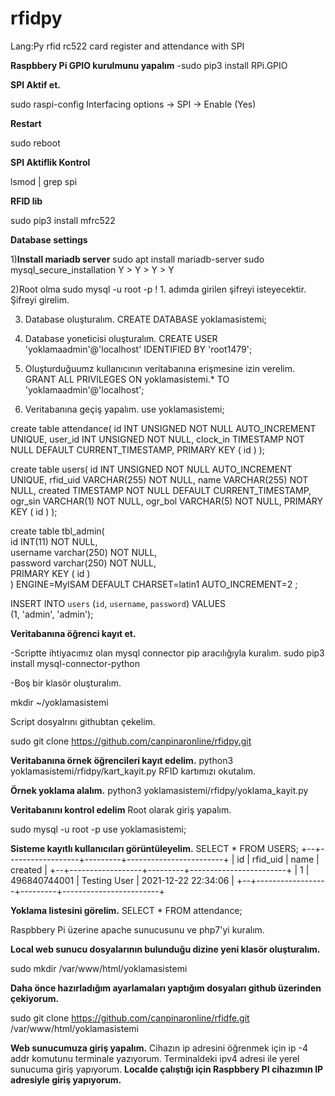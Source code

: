 # rfidpy

Lang:Py
rfid rc522 card register and attendance with SPI

**Raspbbery Pi GPIO kurulmunu yapalım**
-sudo pip3 install RPi.GPIO

**SPI Aktif et.**

sudo raspi-config
Interfacing options -> SPI -> Enable (Yes)

**Restart**

sudo reboot

**SPI Aktiflik Kontrol**

lsmod | grep spi

**RFID lib**

sudo pip3 install mfrc522

**Database settings**

1)**Install mariadb server**
sudo apt install mariadb-server
sudo mysql_secure_installation
Y > Y > Y > Y

2)Root olma
sudo mysql -u root -p
! 1. adımda girilen şifreyi isteyecektir. Şifreyi girelim.

3) Database oluşturalım.
CREATE DATABASE yoklamasistemi;

4) Database yoneticisi oluşturalım.
CREATE USER 'yoklamaadmin'@'localhost' IDENTIFIED BY 'root1479';

5) Oluşturduğuumz kullanıcının veritabanına erişmesine izin verelim.
GRANT ALL PRIVILEGES ON yoklamasistemi.* TO 'yoklamaadmin'@'localhost';

6) Veritabanına geçiş yapalım.
use yoklamasistemi;

create table attendance(
   id INT UNSIGNED NOT NULL AUTO_INCREMENT UNIQUE,
   user_id INT UNSIGNED NOT NULL,
   clock_in TIMESTAMP NOT NULL DEFAULT CURRENT_TIMESTAMP,
   PRIMARY KEY ( id )
);

create table users(
   id INT UNSIGNED NOT NULL AUTO_INCREMENT UNIQUE,
   rfid_uid VARCHAR(255) NOT NULL,
   name VARCHAR(255) NOT NULL,
   created TIMESTAMP NOT NULL DEFAULT CURRENT_TIMESTAMP,
   ogr_sin VARCHAR(1) NOT NULL,
   ogr_bol VARCHAR(5) NOT NULL,
   PRIMARY KEY ( id )
);

create table tbl_admin(  
  id INT(11) NOT NULL,  
  username varchar(250) NOT NULL,  
  password varchar(250) NOT NULL,  
  PRIMARY KEY ( id )  
 ) ENGINE=MyISAM DEFAULT CHARSET=latin1 AUTO_INCREMENT=2 ;
 
 INSERT INTO `users` (`id`, `username`, `password`) VALUES  
 (1, 'admin', 'admin');  
 
 
 **Veritabanına öğrenci kayıt et.**
 
 -Scriptte ihtiyacımız olan mysql connector pip aracılığıyla kuralım.
 sudo pip3 install mysql-connector-python
 
 -Boş bir klasör oluşturalım.
 
 mkdir ~/yoklamasistemi
 
 Script dosyalrını githubtan çekelim.
 
 sudo git clone https://github.com/canpinaronline/rfidpy.git
 
 
 **Veritabanına örnek öğrencileri kayıt edelim.**
 python3 yoklamasistemi/rfidpy/kart_kayit.py
 RFID kartımızı okutalım.
 
**Örnek yoklama alalım.**
  python3 yoklamasistemi/rfidpy/yoklama_kayit.py

**Veritabanını kontrol edelim**
Root olarak giriş yapalım.

sudo mysql -u root -p
use yoklamasistemi;

**Sisteme kayıtlı kullanıcıları görüntüleyelim.**
SELECT * FROM USERS;
+--+------------------+---------+------------------------+
| id | rfid_uid       | name    | created                |
+--+------------------+---------+------------------------+
|  1 | 496840744001   | Testing User   | 2021-12-22 22:34:06    |
+--+------------------+---------+------------------------+

**Yoklama listesini görelim.**
 SELECT * FROM attendance;
 
 
 Raspbbery Pi üzerine apache sunucusunu ve php7'yi kuralım.
 
 **Local web sunucu dosyalarının bulunduğu dizine yeni klasör oluşturalım.**
 
 sudo  mkdir /var/www/html/yoklamasistemi
 
**Daha önce hazırladığım ayarlamaları yaptığım dosyaları github üzerinden çekiyorum.**

sudo git clone https://github.com/canpinaronline/rfidfe.git /var/www/html/yoklamasistemi

**Web sunucumuza giriş yapalım.**
Cihazın ip adresini öğrenmek için ip -4 addr komutunu terminale yazıyorum. Terminaldeki ipv4 adresi ile yerel sunucuma giriş yapıyorum.
**Localde çalıştığı için Raspbbery PI cihazımın IP adresiyle giriş yapıyorum.**

